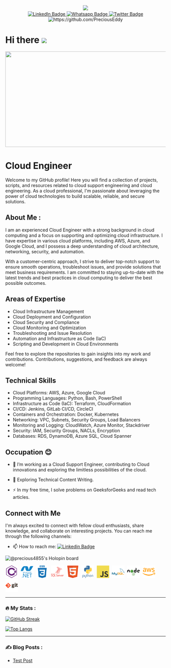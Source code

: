 
<div id="header" align="center">
  <img src="https://media.giphy.com/media/M9gbBd9nbDrOTu1Mqx/giphy.gif" width="100"/>
</div>
<div id="badges" align="center" >
<a href="https://www.linkedin.com/in/precious-edmund-96860a189?lipi=urn%3Ali%3Apage%3Ad_flagship3_profile_view_base_contact_details%3B2wtNHaWRSVms6GpQJ3UgEw%3D%3D">
    <img src="https://img.shields.io/badge/LinkedIn-blue?style=for-the-badge&logo=linkedin&logoColor=white" alt="LinkedIn Badge"/>
  </a>
  <a href="https://wa.me/qr/KDI6C7PNBP2FH1">
    <img src="https://img.shields.io/badge/Whatsapp-green?style=for-the-badge&logo=whatsapp&logoColor=white" alt="Whatsapp Badge"/>
  </a>
  <a href="https://twitter.com/PreshyEdmund">
    <img src="https://img.shields.io/badge/Twitter-blue?style=for-the-badge&logo=twitter&logoColor=white" alt="Twitter Badge"/>
  </a>
  </div>
  <div id="badges" align="center" >
  <img src="https://komarev.com/ghpvc/?username=PreciousEddy&style=flat-square&color=blue" alt="https://github.com/PreciousEddy"/>
  </div>
  <h1>
  Hi there
  <img src="https://media.giphy.com/media/hvRJCLFzcasrR4ia7z/giphy.gif" width="30px"/>
  </h1>
<div align="center">
  <img src="https://media.giphy.com/media/dWesBcTLavkZuG35MI/giphy.gif" width="600" height="300"/>
  </div>

# Cloud Engineer
Welcome to my GitHub profile! Here you will find a collection of projects, scripts, and resources related to cloud support engineering and cloud engineering. As a cloud professional, I'm passionate about leveraging the power of cloud technologies to build scalable, reliable, and secure solutions.

## About Me :
I am an experienced Cloud Engineer with a strong background in cloud computing and a focus on supporting and optimizing cloud infrastructure. I have expertise in various cloud platforms, including AWS, Azure, and Google Cloud, and I possess a deep understanding of cloud architecture, networking, security, and automation.

With a customer-centric approach, I strive to deliver top-notch support to ensure smooth operations, troubleshoot issues, and provide solutions that meet business requirements. I am committed to staying up-to-date with the latest trends and best practices in cloud computing to deliver the best possible outcomes.

## Areas of Expertise

- Cloud Infrastructure Management
- Cloud Deployment and Configuration
- Cloud Security and Compliance
- Cloud Monitoring and Optimization
- Troubleshooting and Issue Resolution
- Automation and Infrastructure as Code (IaC)
- Scripting and Development in Cloud Environments

Feel free to explore the repositories to gain insights into my work and contributions. Contributions, suggestions, and feedback are always welcome!

## Technical Skills

- Cloud Platforms: AWS, Azure, Google Cloud
- Programming Languages: Python, Bash, PowerShell
- Infrastructure as Code (IaC): Terraform, CloudFormation
- CI/CD: Jenkins, GitLab CI/CD, CircleCI
- Containers and Orchestration: Docker, Kubernetes
- Networking: VPC, Subnets, Security Groups, Load Balancers
- Monitoring and Logging: CloudWatch, Azure Monitor, Stackdriver
- Security: IAM, Security Groups, NACLs, Encryption
- Databases: RDS, DynamoDB, Azure SQL, Cloud Spanner

## Occupation 😊
- :telescope: I’m working as a Cloud Support Engineer, contributing to Cloud innovations and exploring the limitless possibilities of the cloud.

- :seedling: Exploring Technical Content Writing.

- :zap: In my free time, I solve problems on GeeksforGeeks and read tech articles.

## Connect with Me

I'm always excited to connect with fellow cloud enthusiasts, share knowledge, and collaborate on interesting projects. You can reach me through the following channels:

- :mailbox: How to reach me: [![Linkedin Badge](https://img.shields.io/badge/-PreciousEdmund-blue?style=flat&logo=Linkedin&logoColor=white)](https://www.linkedin.com/in/precious-edmund-96860a189?lipi=urn%3Ali%3Apage%3Ad_flagship3_profile_view_base_contact_details%3B2wtNHaWRSVms6GpQJ3UgEw%3D%3D)


![@precious4855's Holopin board](https://holopin.me/precious4855)


<div>
 <img src="https://github.com/devicons/devicon/blob/71049a24c1bb0323b30b7e363960417b805ae2fb/icons/csharp/csharp-line.svg" title="csharp" alt="c#" width="40" height ="40"/>&nbsp;
 <img src="https://github.com/devicons/devicon/blob/71049a24c1bb0323b30b7e363960417b805ae2fb/icons/dot-net/dot-net-plain-wordmark.svg"title="dotnet" alt=".net" width="40" height="40"/>&nbsp;
  <img src="https://github.com/devicons/devicon/blob/master/icons/css3/css3-plain-wordmark.svg"  title="CSS3" alt="CSS" width="40" height="40"/>&nbsp;
  <img src="https://github.com/devicons/devicon/blob/71049a24c1bb0323b30b7e363960417b805ae2fb/icons/microsoftsqlserver/microsoftsqlserver-plain-wordmark.svg" title="SQL" alt="SQLSERVER" width="40" height="40"/>&nbsp;
  <img src="https://github.com/devicons/devicon/blob/master/icons/html5/html5-original.svg" title="HTML5" alt="HTML" width="40" height="40"/>&nbsp;
  <img src="https://github.com/devicons/devicon/blob/71049a24c1bb0323b30b7e363960417b805ae2fb/icons/python/python-original-wordmark.svg" title="python" alt="python" width="40" height="40"/>&nbsp;
  <img src="https://github.com/devicons/devicon/blob/master/icons/javascript/javascript-original.svg" title="JavaScript" alt="JavaScript" width="40" height="40"/>&nbsp;
  <img src="https://github.com/devicons/devicon/blob/master/icons/mysql/mysql-original-wordmark.svg" title="MySQL"  alt="MySQL" width="40" height="40"/>&nbsp;
  <img src="https://github.com/devicons/devicon/blob/master/icons/nodejs/nodejs-original-wordmark.svg" title="NodeJS" alt="NodeJS" width="40" height="40"/>&nbsp;
  <img src="https://github.com/devicons/devicon/blob/master/icons/amazonwebservices/amazonwebservices-plain-wordmark.svg" title="AWS" alt="AWS" width="40" height="40"/>&nbsp;
  <img src="https://github.com/devicons/devicon/blob/master/icons/git/git-original-wordmark.svg" title="Git" **alt="Git" width="40" height="40"/>
</div>

---

### :fire: My Stats :

[![GitHub Streak](http://github-readme-streak-stats.herokuapp.com?user=PreciousEddy&theme=dark&background=000000)](https://git.io/streak-stats)

[![Top Langs](https://github-readme-stats.vercel.app/api/top-langs/?username=PreciousEddy&theme=dark&background=000000)](https://github.com/anuraghazra/github-readme-stats)

---

### :writing_hand: Blog Posts :

<!-- BLOG-POST-LIST:START -->
- [Test Post](https://dev.to/itszed0/test-post-490g)
<!-- BLOG-POST-LIST:END -->

<!--
**PreciousEddy/PreciousEddy** is a ✨ _special_ ✨ repository because its `README.md` (this file) appears on your GitHub profile.

Here are some ideas to get you started:

- 🔭 I’m currently working on ...
- 🌱 I’m currently learning ...
- 👯 I’m looking to collaborate on ...
- 🤔 I’m looking for help with ...
- 💬 Ask me about ...
- 📫 How to reach me: ...
- 😄 Pronouns: ...
- ⚡ Fun fact: ...

## Projects and Contributions

- [Project 1](link-to-project): Brief description of the project and its objectives.
- [Project 2](link-to-project): Brief description of the project and its objectives.
- [Project 3](link-to-project): Brief description of the project and its objectives.

-->
